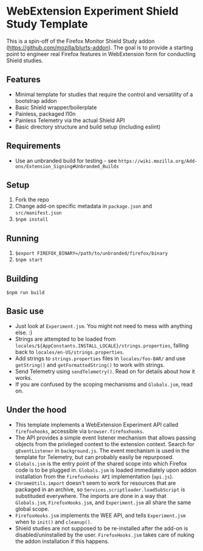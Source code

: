 # WebExtension Experiment Shield Study Template
This is a spin-off of the Firefox Monitor Shield Study addon (https://github.com/mozilla/blurts-addon).
The goal is to provide a starting point to engineer real Firefox features in WebExtension form for conducting Shield studies.

## Features
- Minimal template for studies that require the control and versatility of a bootstrap addon
- Basic Shield wrapper/boilerplate
- Painless, packaged l10n
- Painless Telemetry via the actual Shield API
- Basic directory structure and build setup (including eslint)

## Requirements
- Use an unbranded build for testing - see `https://wiki.mozilla.org/Add-ons/Extension_Signing#Unbranded_Builds`

## Setup
1. Fork the repo
2. Change add-on specific metadata in `package.json` and `src/manifest.json`
3. `$npm install`

## Running
1. `$export FIREFOX_BINARY=/path/to/unbranded/firefox/binary`
3. `$npm start`

## Building
`$npm run build`

## Basic use
- Just look at `Experiment.jsm`. You might not need to mess with anything else. :)
- Strings are attempted to be loaded from `locales/${AppConstants.INSTALL_LOCALE}/strings.properties`, falling back to `locales/en-US/strings.properties`.
- Add strings to `strings.properties` files in `locales/foo-BAR/` and use `getString()` and `getFormattedString()` to work with strings.
- Send Telemetry using `sendTelemetry()`. Read on for details about how it works.
- If you are confused by the scoping mechanisms and `Globals.jsm`, read on.

## Under the hood
- This template implements a WebExtension Experiment API called `firefoxhooks`, accessible via `browser.firefoxhooks`.
- The API provides a simple event listener mechanism that allows passing objects from the privileged context to the extension context. Search for `gEventListener` in `background.js`. The event mechanism is used in the template for Telemetry, but can probably easily be repurposed.
- `Globals.jsm` is the entry point of the shared scope into which Firefox code is to be plugged in. `Globals.jsm` is loaded immediately upon addon installation from the `firefoxhooks API` implementation (`api.js`).
- `ChromeUtils.import` doesn't seem to work for resources that are packaged in an archive, so `Services.scriptloader.loadSubScript` is substituded everywhere. The imports are done in a way that `Globals.jsm`, `FirefoxHooks.jsm`, and `Experiment.jsm` all share the same global scope.
- `FirefoxHooks.jsm` implements the WEE API, and tells `Experiment.jsm` when to `init()` and `cleanup()`.
- Shield studies are not supposed to be re-installed after the add-on is disabled/uninstalled by the user. `FirefoxHooks.jsm` takes care of nuking the addon installation if this happens.
